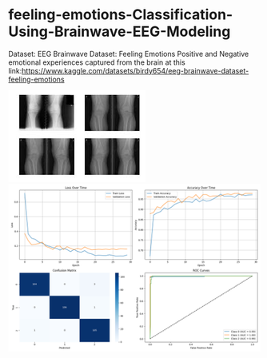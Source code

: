 # feeling-emotions-Classification-Using-Brainwave-EEG-Modeling
Dataset:
EEG Brainwave Dataset: Feeling Emotions
Positive and Negative emotional experiences captured from the brain
at this link:https://www.kaggle.com/datasets/birdy654/eeg-brainwave-dataset-feeling-emotions







![From Dataset](https://github.com/alirzx/Knee-Osteoarthritis-Detection-Using-YOLO/blob/main/KNEE.jpg?raw=true)
![model performance](https://github.com/alirzx/feeling-emotions-Classification-Using-Brainwave-EEG-Modeling/blob/main/EEG-Emotion-CNN_metrics.png?raw=true)

